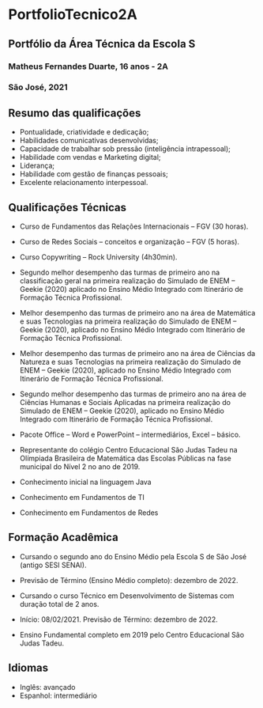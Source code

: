 # PortfolioTecnico2A
## Portfólio da Área Técnica da Escola S
### Matheus Fernandes Duarte, 16 anos - 2A
### São José, 2021

## Resumo das qualificações
- Pontualidade, criatividade e dedicação;
- Habilidades comunicativas desenvolvidas;
- Capacidade de trabalhar sob pressão (inteligência intrapessoal);
- Habilidade com vendas e Marketing digital;
- Liderança;
- Habilidade com gestão de finanças pessoais;
- Excelente relacionamento interpessoal.


## Qualificações Técnicas

- Curso de Fundamentos das Relações Internacionais – FGV (30 horas).
	
- Curso de Redes Sociais – conceitos e organização – FGV (5 horas).

- Curso Copywriting – Rock University (4h30min).

- Segundo melhor desempenho das turmas de primeiro ano na classificação geral na primeira realização do Simulado de ENEM – Geekie (2020) aplicado no Ensino Médio Integrado com Itinerário de Formação Técnica Profissional.

- Melhor desempenho das turmas de primeiro ano na área de Matemática e suas Tecnologias na primeira realização do Simulado de ENEM – Geekie (2020), aplicado no Ensino Médio Integrado com Itinerário de Formação Técnica Profissional.

- Melhor desempenho das turmas de primeiro ano na área de Ciências da Natureza e suas Tecnologias na primeira realização do Simulado de ENEM – Geekie (2020), aplicado no Ensino Médio Integrado com Itinerário de Formação Técnica Profissional.

- Segundo melhor desempenho das turmas de primeiro ano na área de Ciências  Humanas e Sociais Aplicadas na primeira realização do Simulado de ENEM – Geekie (2020), aplicado no Ensino Médio Integrado com Itinerário de Formação Técnica Profissional.

- Pacote Office – Word e PowerPoint – intermediários, Excel – básico.

- Representante do colégio Centro Educacional São Judas Tadeu na Olímpiada Brasileira de Matemática das Escolas Públicas na fase municipal do Nível 2 no ano de 2019. 

- Conhecimento inicial na linguagem Java

- Conhecimento em Fundamentos de TI

- Conhecimento em Fundamentos de Redes

## Formação Acadêmica
 - Cursando o segundo ano do Ensino Médio pela Escola S de São José (antigo SESI SENAI).
 - Previsão de Término (Ensino Médio completo): dezembro de 2022.

 - Cursando o curso Técnico em Desenvolvimento de Sistemas com duração total de 2 anos.
 - Início: 08/02/2021.
	Previsão de Término: dezembro de 2022.

 - Ensino Fundamental completo em 2019 pelo Centro Educacional São Judas Tadeu.


## Idiomas
- Inglês: avançado
- Espanhol: intermediário
